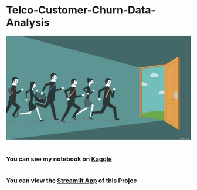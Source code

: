 # Telco-Customer-Churn-Data-Analysis

<img src="app_image.jpg">

# 

### You can see my notebook on [Kaggle](https://www.kaggle.com/ahmedmohammedhamada/customer-churn-analysis-eda)

# 

### You can view the [Streamlit App](https://telco-customer-churn-eda.streamlit.app) of this Projec
